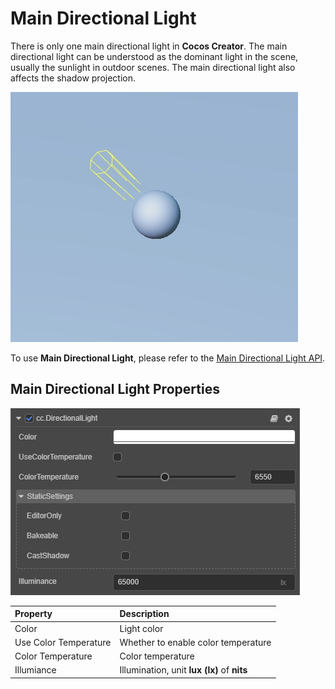 # Main Directional Light

There is only one main directional light in __Cocos Creator__. The main directional light can be understood as the dominant light in the scene, usually the sunlight in outdoor scenes. The main directional light also affects the shadow projection.

![image](dir-light.jpg)

To use **Main Directional Light**, please refer to the [Main Directional Light API](../../../api/en/classes/component_light.directionallight.html).

## Main Directional Light Properties

![image](dir-light-panel.png)

| Property | Description |
| :------- | :--- |
| Color | Light color |
| Use Color Temperature | Whether to enable color temperature |
| Color Temperature | Color temperature |
| Illumiance | Illumination, unit **lux (lx)** of **nits** |

